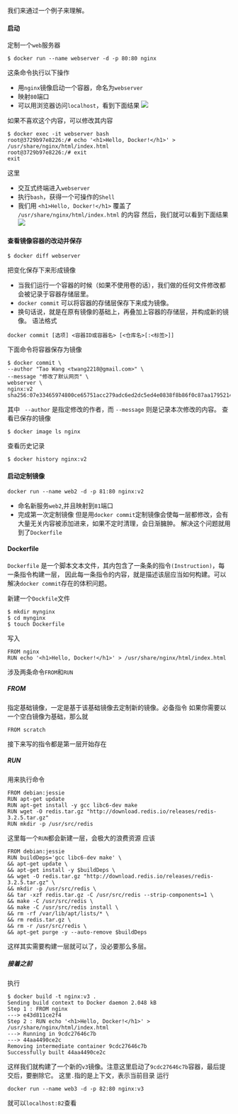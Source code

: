 我们来通过一个例子来理解。
#### 启动
定制一个`web`服务器
```
$ docker run --name webserver -d -p 80:80 nginx
```
这条命令执行以下操作
* 用`nginx`镜像启动一个容器，命名为`webserver`
* 映射`80`端口
* 可以用浏览器访问`localhost`，看到下面结果
![](http://p5.qhimg.com/t01fdba87e2a8f90a6a.png)

如果不喜欢这个内容，可以修改其内容
```
$ docker exec -it webserver bash
root@3729b97e8226:/# echo '<h1>Hello, Docker!</h1>' > /usr/share/nginx/html/index.html
root@3729b97e8226:/# exit
exit
```
这里
* 交互式终端进入`webserver`
* 执行`bash`，获得一个可操作的`Shell`
* 我们用  `<h1>Hello, Docker!</h1>`  覆盖了  `/usr/share/nginx/html/index.html` 的内容
然后，我们就可以看到下面结果
![](http://p7.qhimg.com/t0130b505b1e134881b.png)

#### 查看镜像容器的改动并保存
```
$ docker diff webserver
```
把变化保存下来形成镜像
* 当我们运行一个容器的时候（如果不使用卷的话），我们做的任何文件修改都会被记录于容器存储层里。
* `docker commit` 可以将容器的存储层保存下来成为镜像。
* 换句话说，就是在原有镜像的基础上，再叠加上容器的存储层，并构成新的镜像。
语法格式
```
docker commit [选项] <容器ID或容器名> [<仓库名>[:<标签>]]
```
下面命令将容器保存为镜像
```
$ docker commit \
--author "Tao Wang <twang2218@gmail.com>" \
--message "修改了默认网页" \
webserver \
nginx:v2
sha256:07e33465974800ce65751acc279adc6ed2dc5ed4e0838f8b86f0c87aa1795214
```
其中 ` --author`  是指定修改的作者，而  `--message`  则是记录本次修改的内容。
查看已保存的镜像
```
$ docker image ls nginx
```
查看历史记录
```
$ docker history nginx:v2
```
#### 启动定制镜像
```
docker run --name web2 -d -p 81:80 nginx:v2
```
* 命名新服务`web2`,并且映射到`81`端口
* 完成第一次定制镜像
但是用`docker commit`定制镜像会使每一层都修改，会有大量无关内容被添加进来，如果不定时清理，会日渐臃肿。
解决这个问题就用到了`Dockerfile`

#### Dockerfile
`Dockerfile` 是一个脚本文本文件，其内包含了一条条的指令`(Instruction)`，每一条指令构建一层，
因此每一条指令的内容，就是描述该层应当如何构建。可以解决`docker commit`存在的体积问题。

新建一个`Dockfile`文件
```
$ mkdir mynginx
$ cd mynginx
$ touch Dockerfile
```
写入
```
FROM nginx
RUN echo '<h1>Hello, Docker!</h1>' > /usr/share/nginx/html/index.html
```
涉及两条命令`FROM`和`RUN`
##### FROM
指定基础镜像，一定是基于该基础镜像去定制新的镜像。必备指令
如果你需要以一个空白镜像为基础，那么就
```
FROM scratch
```
接下来写的指令都是第一层开始存在
##### RUN
用来执行命令
```
FROM debian:jessie
RUN apt-get update
RUN apt-get install -y gcc libc6-dev make
RUN wget -O redis.tar.gz "http://download.redis.io/releases/redis-3.2.5.tar.gz"
RUN mkdir -p /usr/src/redis
```
这里每一个`RUN`都会新建一层，会极大的浪费资源
应该
```
FROM debian:jessie
RUN buildDeps='gcc libc6-dev make' \
&& apt-get update \
&& apt-get install -y $buildDeps \
&& wget -O redis.tar.gz "http://download.redis.io/releases/redis-3.2.5.tar.gz" \
&& mkdir -p /usr/src/redis \
&& tar -xzf redis.tar.gz -C /usr/src/redis --strip-components=1 \
&& make -C /usr/src/redis \
&& make -C /usr/src/redis install \
&& rm -rf /var/lib/apt/lists/* \
&& rm redis.tar.gz \
&& rm -r /usr/src/redis \
&& apt-get purge -y --auto-remove $buildDeps
```
这样其实需要构建一层就可以了，没必要那么多层。

##### 接着之前
执行
```
$ docker build -t nginx:v3 .
Sending build context to Docker daemon 2.048 kB
Step 1 : FROM nginx
---> e43d811ce2f4
Step 2 : RUN echo '<h1>Hello, Docker!</h1>' > /usr/share/nginx/html/index.html
---> Running in 9cdc27646c7b
---> 44aa4490ce2c
Removing intermediate container 9cdc27646c7b
Successfully built 44aa4490ce2c
```
这样我们就构建了一个新的`v3`镜像。注意这里启动了`9cdc27646c7b`容器，最后提交后，要删除它。
这里`.`指的是上下文，表示当前目录
运行
```
docker run --name web3 -d -p 82:80 nginx:v3
```
就可以`localhost:82`查看
